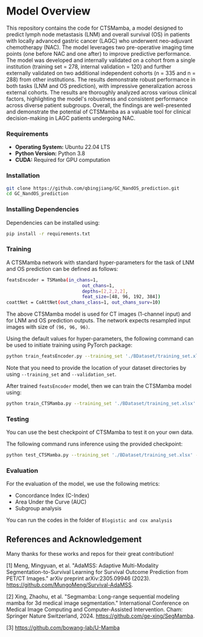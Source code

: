 # Model Overview
This repository contains the code for CTSMamba, a model designed to predict lymph node metastasis (LNM) and overall survival (OS) in patients with locally advanced gastric cancer (LAGC) who underwent neo-adjuvant chemotherapy (NAC). The model leverages two pre-operative imaging time points (one before NAC and one after) to improve predictive performance.
The model was developed and internally validated on a cohort from a single institution (training set = 278, internal validation = 120) and further externally validated on two additional independent cohorts (n = 335 and n = 288) from other institutions. The results demonstrate robust performance in both tasks (LNM and OS prediction), with impressive generalization across external cohorts. 
The results are thoroughly analyzed across various clinical factors, highlighting the model's robustness and consistent performance across diverse patient subgroups. Overall, the findings are well-presented and demonstrate the potential of CTSMamba as a valuable tool for clinical decision-making in LAGC patients undergoing NAC.

### Requirements
- **Operating System:** Ubuntu 22.04 LTS
- **Python Version:** Python 3.8
- **CUDA:** Required for GPU computation

### Installation

   ```bash
   git clone https://github.com/qbingjiang/GC_NandOS_prediction.git
   cd GC_NandOS_prediction
```

### Installing Dependencies
Dependencies can be installed using:
``` bash
pip install -r requirements.txt
```

### Training

A CTSMamba network with standard hyper-parameters for the task of LNM and OS prediction can be defined as follows:

``` bash
featsEncoder = TSMamba(in_chans=1,
                            out_chans=1,
                            depths=[2,2,2,2],
                            feat_size=[48, 96, 192, 384]) 
coattNet = CoAttNet(out_chans_class=1, out_chans_surv=10) 

```

The above CTSMamba model is used for CT images (1-channel input) and for LNM and OS prediction outputs. 
The network expects resampled input images with size of ```(96, 96, 96)```.

Using the default values for hyper-parameters, the following command can be used to initiate training using PyTorch package:
``` bash
python train_featsEncoder.py --training_set './BDataset/training_set.xlsx' --validation_set './BDataset/validation_set.xlsx' --batch_size 2

```

Note that you need to provide the location of your dataset directories by using ```--training_set``` and ```--validation_set```.

After trained ```featsEncoder``` model, then we can train the CTSMamba model using: 
``` bash
python train_CTSMamba.py --training_set './BDataset/training_set.xlsx' --validation_set './BDataset/validation_set.xlsx' --batch_size 2
```

### Testing
You can use the best checkpoint of CTSMamba to test it on your own data.

The following command runs inference using the provided checkpoint: 
``` bash
python test_CTSMamba.py --training_set './BDataset/training_set.xlsx' --validation_set './BDataset/validation_set.xlsx' --save_path_train './Bresults/pred_train.xlsx' --save_path_test './Bresults/pred_test.xlsx' --metrics_path './Bresults/metrics_table.csv'
```

### Evaluation
For the evaluation of the model, we use the following metrics: 
- Concordance Index (C-Index)
- Area Under the Curve (AUC)
- Subgroup analysis

You can run the codes in the folder of ```Blogistic and cox analysis```


## References and Acknowledgement 
Many thanks for these works and repos for their great contribution!

[1] Meng, Mingyuan, et al. "AdaMSS: Adaptive Multi-Modality Segmentation-to-Survival Learning for Survival Outcome Prediction from PET/CT Images." arXiv preprint arXiv:2305.09946 (2023). https://github.com/MungoMeng/Survival-AdaMSS.

[2] Xing, Zhaohu, et al. "Segmamba: Long-range sequential modeling mamba for 3d medical image segmentation." International Conference on Medical Image Computing and Computer-Assisted Intervention. Cham: Springer Nature Switzerland, 2024. https://github.com/ge-xing/SegMamba.

[3] https://github.com/bowang-lab/U-Mamba
